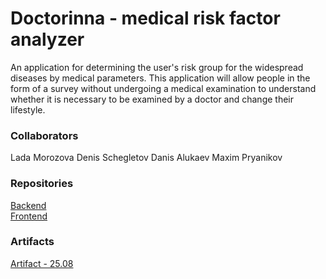 # Doctorinna - medical risk factor analyzer

<Description>
​​An application for determining the user's risk group for the widespread diseases by medical parameters. This application will allow people in the form of a survey without undergoing a medical examination to understand whether it is necessary to be examined by a doctor and change their lifestyle.

### Collaborators
Lada Morozova
Denis Schegletov
Danis Alukaev
Maxim Pryanikov
### Repositories
[Backend](https://github.com/DanisAlukaev/Doctorinna)  \
[Frontend](https://github.com/Denisalik/frontend_ssad) 
### Artifacts
[Artifact - 25.08](https://docs.google.com/document/d/1XqMhSrKmOP4WjXd-F3cGisRRVKYackqG/edit?usp=sharing&ouid=113793513842523861861&rtpof=true&sd=true)
